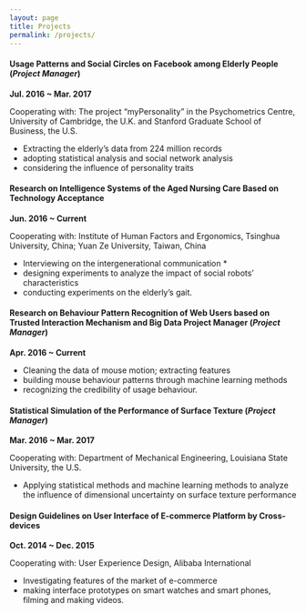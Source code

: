 ```yaml
---
layout: page
title: Projects
permalink: /projects/
---
```



#### Usage Patterns and Social Circles on Facebook among Elderly People (*Project Manager*)
**Jul. 2016 ~ Mar. 2017**

Cooperating with: The project “myPersonality” in the Psychometrics Centre, University of Cambridge, the U.K. and Stanford Graduate School of Business, the U.S.

* Extracting the elderly’s data from 224 million records 
* adopting statistical analysis and social network analysis
* considering the influence of personality traits

#### Research on Intelligence Systems of the Aged Nursing Care Based on Technology Acceptance
**Jun. 2016 ~ Current**

Cooperating with: Institute of Human Factors and Ergonomics, Tsinghua University, China; Yuan Ze University, Taiwan, China

* Interviewing on the intergenerational communication *
* designing experiments to analyze the impact of social robots’ characteristics
* conducting experiments on the elderly’s gait.

#### Research on Behaviour Pattern Recognition of Web Users based on Trusted Interaction Mechanism and Big Data Project Manager (*Project Manager*)
**Apr. 2016 ~ Current**

* Cleaning the data of mouse motion; extracting features
* building mouse behaviour patterns through machine learning methods
* recognizing the credibility of usage behaviour.

#### Statistical Simulation of the Performance of Surface Texture (*Project Manager*)
**Mar. 2016 ~ Mar. 2017**

Cooperating with: Department of Mechanical Engineering, Louisiana State University, the U.S.

* Applying statistical methods and machine learning methods to analyze the influence of dimensional uncertainty on surface texture performance


#### Design Guidelines on User Interface of E-commerce Platform by Cross-devices
**Oct. 2014 ~ Dec. 2015**

Cooperating with: User Experience Design, Alibaba International

* Investigating features of the market of e-commerce
* making interface prototypes on smart watches and smart phones, filming and making videos.
